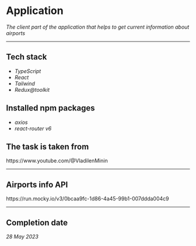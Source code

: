 <h1>Application</h1>
<p>
    <i>The client part of the application that helps to get current information about airports</i>
</p>
<hr>
<div>
    <h2>Tech stack</h2>
            <ul>
                <li><i>TypeScript</i></li>
                <li><i>React</i></li>
                <li><i>Tailwind</i></li>
                <li><i>Redux@toolkit</i></li>
            </ul>
            <h2>Installed npm packages</h2>
            <ul>
                <li><i>axios</i></li>
                <li><i>react-router v6</i></li>
            </ul>
            <h2>The task is taken from</h2>
            https://www.youtube.com/@VladilenMinin
</div>
      <hr>
      <h2>Airports info API</h2>
      https://run.mocky.io/v3/0bcaa9fc-1d86-4a45-99b1-007ddda004c9
      <hr>
      <h2>Completion date</h2>
      <i>28 May 2023</i>
</div>

